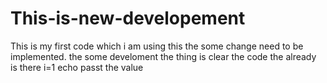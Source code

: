 # This-is-new-developement
This is my first code which i am using this 
the some change need to be implemented. 
the some develoment the thing is clear the code the already is there
i=1
echo passt the value
